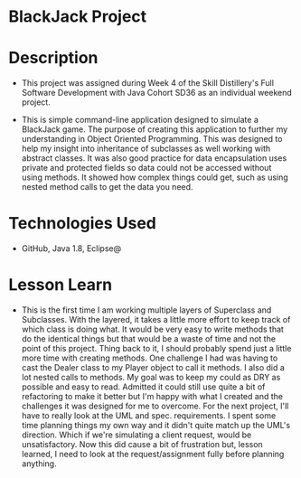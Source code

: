 # BlackJack Project

# Description

- This project was assigned during Week 4 of the Skill Distillery's Full Software Development with Java Cohort SD36 as an individual weekend project.

- This is simple command-line application designed to simulate a BlackJack game. The purpose of creating this application to further my understanding in Object Oriented Programming. This was designed to help my insight into inheritance of subclasses as well working with abstract classes. It was also good practice for data encapsulation uses private and protected fields so data could not be accessed without using methods. It showed how complex things could get, such as using nested method calls to get the data you need.

# Technologies Used
- GitHub, Java 1.8, Eclipse@

# Lesson Learn
- This is the first time I am working multiple layers of Superclass and Subclasses. With the layered, it takes a little more effort to keep track of which class is doing what. It would be very easy to write methods that do the identical things but that would be a waste of time and not the point of this project. Thing back to it, I should probably spend just a little more time with creating methods. One challenge I had was having to cast the Dealer class to my Player object to call it methods. I also did a lot nested calls to methods. My goal was to keep my could as DRY as possible and easy to read. Admitted it could still use quite a bit of refactoring to make it better but I'm happy with what I created and the challenges it was designed for me to overcome. For the next project, I'll have to really look at the UML and spec. requirements. I spent some time planning things my own way and it didn't quite match up the UML's direction. Which if we're simulating a client request, would be unsatisfactory.  Now this did cause a bit of frustration but, lesson learned, I need to look at the request/assignment fully before planning anything.


